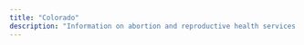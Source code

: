 ```yaml
---
title: "Colorado"
description: "Information on abortion and reproductive health services."
---
```


